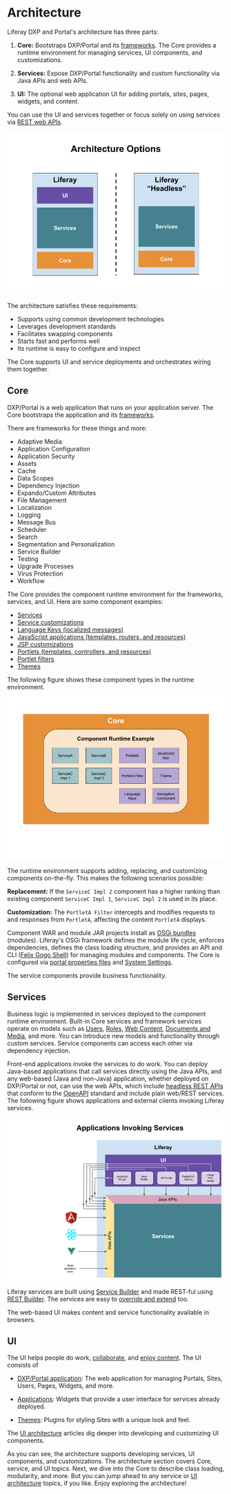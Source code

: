 # Architecture

Liferay DXP and Portal's architecture has three parts: 

1. **Core:** Bootstraps DXP/Portal and its [frameworks](../../developing-applications/core_frameworks.html). The Core provides a runtime environment for managing services, UI components, and customizations.

1. **Services:** Expose DXP/Portal functionality and custom functionality via Java APIs and web APIs.

1. **UI:** The optional web application UI for adding portals, sites, pages, widgets, and content.

You can use the UI and services together or focus solely on using services via [REST web APIs](../../headless-delivery/consuming-apis/consuming-rest-services.md).

![Portal sites contain content and widgets. DXP/Portal can also be used "headless"---without the UI.](./architecture/images/01.png)

The architecture satisfies these requirements:

* Supports using common development technologies
* Leverages development standards
* Facilitates swapping components
* Starts fast and performs well
* Its runtime is easy to configure and inspect

The Core supports UI and service deployments and orchestrates wiring them together.

## Core

DXP/Portal is a web application that runs on your application server. The Core bootstraps the application and its [frameworks](../../developing-applications/core-frameworks.html).

There are frameworks for these things and more:

* Adaptive Media
* Application Configuration
* Application Security
* Assets
* Cache
* Data Scopes
* Dependency Injection
* Expando/Custom Attributes
* File Management
* Localization
* Logging
* Message Bus
* Scheduler
* Search
* Segmentation and Personalization
* Service Builder
* Testing
* Upgrade Processes
* Virus Protection
* Workflow

The Core provides the component runtime environment for the frameworks, services, and UI. Here are some component examples:

* [Services](../../liferay-internals/fundamentals/apis-as-osgi-services.md)
* [Service customizations](../../liferay-internals/extending-liferay/overriding-osgi-services.md)
* [Language Keys \(localized messages\)](../../developing-applications/developing-a-java-web-application/using-mvc/sharing-localized-messages.md)
* [JavaScript applications \(templates, routers, and resources\)](../../developing-applications/developing-a-javascript-application.html)
* [JSP customizations](../../liferay-internals/extending-liferay/customizing-jsps.md)
* [Portlets \(templates, controllers, and resources\)](../../developing-applications/developing-a-java-web-application/reference/portlets.md)
* [Portlet filters](../../liferay-internals/extending-liferay/portlet-filters/auditing-portlet-activity-with-a-portlet-filter.md)
* [Themes](../../site-building/site-appearance/themes/introduction-to-themes.md)

The following figure shows these component types in the runtime environment.

![The Core provides a runtime environment for components, such as the ones here. New component implementations can extend or replace existing implementations dynamically.](./architecture/images/02.png)

The runtime environment supports adding, replacing, and customizing components on-the-fly. This makes the following scenarios possible:

**Replacement:** If the `ServiceC Impl 2` component has a higher ranking than existing component `ServiceC Impl 1`, `ServiceC Impl 2` is used in its place.

**Customization:** The `PortletA Filter` intercepts and modifies requests to and responses from `PortletA`, affecting the content `PortletA` displays.

Component WAR and module JAR projects install as [OSGi bundles](https://www.osgi.org/) (modules). Liferay's OSGi framework defines the module life cycle, enforces dependencies, defines the class loading structure, and provides an API and CLI ([Felix Gogo Shell](../../liferay-internals/fundamentals/using-an-osgi-service.md)) for managing modules and components. The Core is configured via [portal properties files](../../installation-and-upgrades/reference/portal-properties.md) and [System Settings](../../system-administration/configuring-liferay/system-settings.md).

The service components provide business functionality.

## Services

Business logic is implemented in services deployed to the component runtime environment. Built-in Core services and framework services operate on models such as [Users](../../users-and-permissions/users/understanding-users.md), [Roles](../../users-and-permissions/roles-and-permissions/understanding-roles-and-permissions.md), [Web Content](../../content-authoring-and-management/web-content/web-content-articles/adding-a-basic-web-content-article.md), [Documents and Media](../../content-authoring-and-management/documents-and-media/documents-and-media-overview.md), and more. You can introduce new models and functionality through custom services. Service components can access each other via dependency injection.

Front-end applications invoke the services to do work. You can deploy Java-based applications that call services directly using the Java APIs, and any web-based (Java and non-Java) application, whether deployed on DXP/Portal or not, can use the web APIs, which include [headless REST APIs](../../headless-delivery/consuming-apis/consuming-rest-services.md) that conform to the [OpenAPI](https://swagger.io/docs/specification/about/) standard and include plain web/REST services. The following figure shows applications and external clients invoking Liferay services.

![Local and remote applications can invoke services via REST web APIs. Java-based portlets can also invoke services via Java APIs.](./architecture/images/03.png)

Liferay services are built using [Service Builder](../../developing-applications/data-frameworks/service-builder.md) and made REST-ful using [REST Builder](../../headless-delivery/producing-apis-with-rest-builder/producing-apis-with-rest-builder.md). The services are easy to [override and extend](../../liferay-internals/extending-liferay/overriding-osgi-services.md) too.

The web-based UI makes content and service functionality available in browsers.

## UI

The UI helps people do work, [collaborate](../../collaboration-and-social/collaboration-and-social-overview.md), and [enjoy content](../../content_authoring_and_management.html). The UI consists of

* [DXP/Portal application](../../site-building/introduction-to-site-building.md): The web application for managing Portals, Sites, Users, Pages, Widgets, and more. 

* [Applications](../../developing_applications.html): Widgets that provide a user interface for services already deployed. 

* [Themes](../../site-building/site-appearance/themes/introduction-to-themes.md): Plugins for styling Sites with a unique look and feel.

The [UI architecture](./ui_architecture.html) articles dig deeper into developing and customizing UI components.

As you can see, the architecture supports developing services, UI components, and customizations. The architecture section covers Core, service, and UI topics. Next, we dive into the Core to describe class loading, modularity, and more. But you can jump ahead to any service or [UI architecture](ui-architecture/ui-architecture.md) topics, if you like. Enjoy exploring the architecture!
